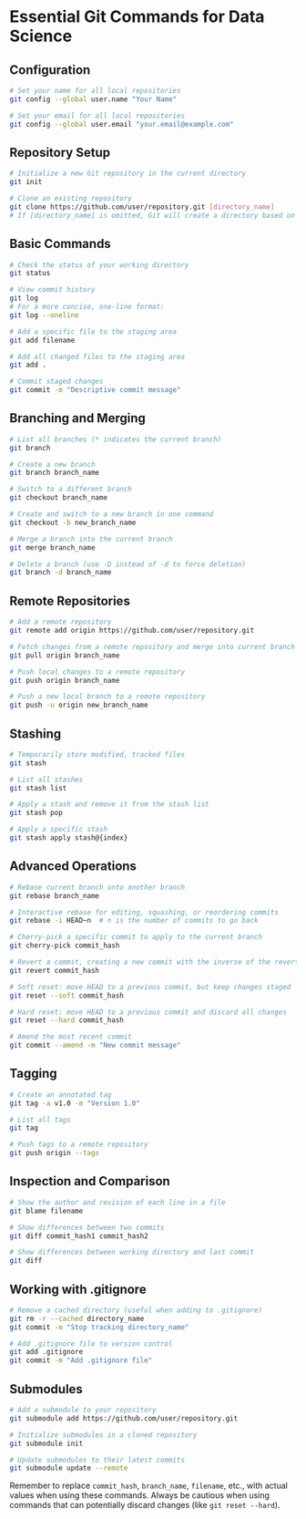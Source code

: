 # Essential Git Commands for Data Science

## Configuration

```bash
# Set your name for all local repositories
git config --global user.name "Your Name"

# Set your email for all local repositories
git config --global user.email "your.email@example.com"
```

## Repository Setup

```bash
# Initialize a new Git repository in the current directory
git init

# Clone an existing repository
git clone https://github.com/user/repository.git [directory_name]
# If [directory_name] is omitted, Git will create a directory based on the repository name
```

## Basic Commands

```bash
# Check the status of your working directory
git status

# View commit history
git log
# For a more concise, one-line format:
git log --oneline

# Add a specific file to the staging area
git add filename

# Add all changed files to the staging area
git add .

# Commit staged changes
git commit -m "Descriptive commit message"
```

## Branching and Merging

```bash
# List all branches (* indicates the current branch)
git branch

# Create a new branch
git branch branch_name

# Switch to a different branch
git checkout branch_name

# Create and switch to a new branch in one command
git checkout -b new_branch_name

# Merge a branch into the current branch
git merge branch_name

# Delete a branch (use -D instead of -d to force deletion)
git branch -d branch_name
```

## Remote Repositories

```bash
# Add a remote repository
git remote add origin https://github.com/user/repository.git

# Fetch changes from a remote repository and merge into current branch
git pull origin branch_name

# Push local changes to a remote repository
git push origin branch_name

# Push a new local branch to a remote repository
git push -u origin new_branch_name
```

## Stashing

```bash
# Temporarily store modified, tracked files
git stash

# List all stashes
git stash list

# Apply a stash and remove it from the stash list
git stash pop

# Apply a specific stash
git stash apply stash@{index}
```

## Advanced Operations

```bash
# Rebase current branch onto another branch
git rebase branch_name

# Interactive rebase for editing, squashing, or reordering commits
git rebase -i HEAD~n  # n is the number of commits to go back

# Cherry-pick a specific commit to apply to the current branch
git cherry-pick commit_hash

# Revert a commit, creating a new commit with the inverse of the reverted commit
git revert commit_hash

# Soft reset: move HEAD to a previous commit, but keep changes staged
git reset --soft commit_hash

# Hard reset: move HEAD to a previous commit and discard all changes
git reset --hard commit_hash

# Amend the most recent commit
git commit --amend -m "New commit message"
```

## Tagging

```bash
# Create an annotated tag
git tag -a v1.0 -m "Version 1.0"

# List all tags
git tag

# Push tags to a remote repository
git push origin --tags
```

## Inspection and Comparison

```bash
# Show the author and revision of each line in a file
git blame filename

# Show differences between two commits
git diff commit_hash1 commit_hash2

# Show differences between working directory and last commit
git diff
```

## Working with .gitignore

```bash
# Remove a cached directory (useful when adding to .gitignore)
git rm -r --cached directory_name
git commit -m "Stop tracking directory_name"

# Add .gitignore file to version control
git add .gitignore
git commit -m "Add .gitignore file"
```

## Submodules

```bash
# Add a submodule to your repository
git submodule add https://github.com/user/repository.git

# Initialize submodules in a cloned repository
git submodule init

# Update submodules to their latest commits
git submodule update --remote
```

Remember to replace `commit_hash`, `branch_name`, `filename`, etc., with actual values when using these commands. Always be cautious when using commands that can potentially discard changes (like `git reset --hard`).